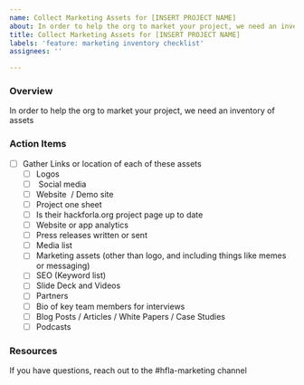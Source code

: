 ```yaml
---
name: Collect Marketing Assets for [INSERT PROJECT NAME]
about: In order to help the org to market your project, we need an inventory of assets
title: Collect Marketing Assets for [INSERT PROJECT NAME]
labels: 'feature: marketing inventory checklist'
assignees: ''

---
```


### Overview
In order to help the org to market your project, we need an inventory of assets

### Action Items
- [ ] Gather Links or location of each of these assets
   - [ ] Logos
   - [ ]  Social media 
   - [ ] Website  / Demo site 
   - [ ] Project one sheet 
   - [ ] Is their hackforla.org project page up to date 
   - [ ] Website or app analytics 
   - [ ] Press releases written or sent 
   - [ ] Media list 
   - [ ] Marketing assets (other than logo, and including things like memes or messaging) 
   - [ ] SEO (Keyword list)
   - [ ] Slide Deck and Videos
   - [ ] Partners
   - [ ] Bio of key team members for interviews
   - [ ] Blog Posts / Articles / White Papers / Case Studies
   - [ ] Podcasts

### Resources
If you have questions, reach out to the #hfla-marketing channel
